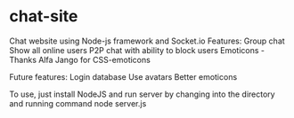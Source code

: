 chat-site
=========
Chat website using Node-js framework and Socket.io
Features: 
	Group chat 
	Show all online users
	P2P chat with ability to block users
	Emoticons - Thanks Alfa Jango for CSS-emoticons

Future features:
	Login database
	Use avatars
	Better emoticons
	
To use, just install NodeJS and run server by changing into the directory and running command
	node server.js